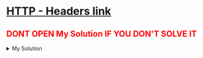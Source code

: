 # [HTTP - Headers link](https://www.root-me.org/en/Challenges/Web-Server/HTTP-Headers)

## <span style="color:red;">DONT OPEN My Solution IF YOU DON'T SOLVE IT</span>

<details>
<summary>My Solution</summary>


1. python code for this challenge

    [python code](./HTTP%20-%20Headers.py)

2. ❌ ❌ ❌ key ❌ ❌ ❌

    <details>
    <summary>Spoiler warning</summary>

    HeadersMayBeUseful
    
    </details>

</details>        